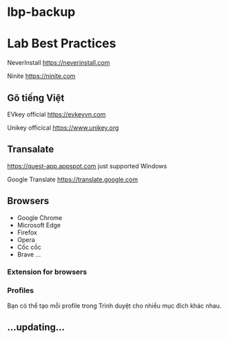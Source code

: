 # lbp-backup

# Lab Best Practices

NeverInstall https://neverinstall.com

Ninite https://ninite.com

## Gõ tiếng Việt

EVkey official https://evkeyvn.com

Unikey officical https://www.unikey.org

## Transalate

https://quest-app.appspot.com just supported Windows

Google Translate https://translate.google.com

## Browsers

- Google Chrome
- Microsoft Edge
- Firefox
- Opera
- Cốc cốc
- Brave
...

### Extension for browsers

### Profiles

Bạn có thể tạo mỗi profile trong Trình duyệt cho nhiều mục đích khác nhau.

## ...updating...
